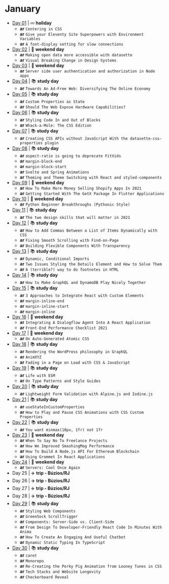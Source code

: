 # January

- [Day 01](01-01-2021.md) | :zzz: **holiday**
  - **ar** `Centering in CSS`
  - **ar** `Give your Eleventy Site Superpowers with Environment Variables`
  - **ar** `A font-display setting for slow connections`
- [Day 02](01-02-2021.md) | :sunrise_over_mountains: **weekend day**
  - **ar** `Making open data more accessible with datasette`
  - **ar** `Visual Breaking Change in Design Systems`
- [Day 03](01-03-2021.md) | :sunrise_over_mountains: **weekend day**
  - **ar** `Server side user authentication and authorization in Node apps`
- [Day 04](01-04-2021.md) | :books: **study day**
  - **ar** `Towards An Ad-Free Web: Diversifying The Online Economy`
- [Day 05](01-05-2021.md) | :books: **study day**
  - **ar** `Custom Properties as State`
  - **ar** `Should The Web Expose Hardware Capabilities?`
- [Day 06](01-06-2021.md) | :books: **study day**
  - **ar** `Styling Code In and Out of Blocks`
  - **ar** `Whack-a-Mole: The CSS Edition`
- [Day 07](01-07-2021.md) | :books: **study day**
  - **ar** `Creating CSS APIs without JavaScript With the datasette-css-properties plugin`
- [Day 08](01-08-2021.md) | :books: **study day**
  - **ar** `aspect-ratio is going to deprecate FitVids`
  - **ar** `margin-block-end`
  - **ar** `margin-block-start`
  - **ar** `Svelte and Spring Animations`
  - **ar** `Theming and Theme Switching with React and styled-components`
- [Day 09](01-09-2021.md) | :sunrise_over_mountains: **weekend day**
  - **ar** `How To Make More Money Selling Shopify Apps In 2021`
  - **ar** `Getting Started With The GetX Package In Flutter Applications`
- [Day 10](01-10-2021.md) | :sunrise_over_mountains: **weekend day**
  - **ar** `Python Beginner Breakthroughs (Pythonic Style)`
- [Day 11](01-11-2021.md) | :books: **study day**
  - **ar** `The two design skills that will matter in 2021`
- [Day 12](01-12-2021.md) | :books: **study day**
  - **ar** `How to Add Commas Between a List of Items Dynamically with CSS`
  - **ar** `Fixing Smooth Scrolling with Find-on-Page`
  - **ar** `Building Flexible Components With Transparency`
- [Day 13](01-13-2021.md) | :books: **study day**
  - **ar** `Dynamic, Conditional Imports`
  - **ar** `Two Issues Styling the Details Element and How to Solve Them`
  - **ar** `A (terrible?) way to do footnotes in HTML`
- [Day 14](01-14-2021.md) | :books: **study day**
  - **ar** `How to Make GraphQL and DynamoDB Play Nicely Together`
- [Day 15](01-15-2021.md) | :books: **study day**
  - **ar** `3 Approaches to Integrate React with Custom Elements`
  - **ar** `margin-inline-end`
  - **ar** `margin-inline-start`
  - **ar** `margin-inline`
- [Day 16](01-16-2021.md) | :sunrise_over_mountains: **weekend day**
  - **ar** `Integrating A Dialogflow Agent Into A React Application`
  - **ar** `Front-End Performance Checklist 2021`
- [Day 17](01-17-2021.md) | :sunrise_over_mountains: **weekend day**
  - **ar** `On Auto-Generated Atomic CSS`
- [Day 18](01-18-2021.md) | :books: **study day**
  - **ar** `Rendering the WordPress philosophy in GraphQL`
  - **ar** `AnimXYZ`
  - **ar** `Fading in a Page on Load with CSS & JavaScript`
- [Day 19](01-19-2021.md) | :books: **study day**
  - **ar** `Life with ESM`
  - **ar** `On Type Patterns and Style Guides`
- [Day 20](01-20-2021.md) | :books: **study day**
  - **ar** `Lightweight Form Validation with Alpine.js and Iodine.js`
- [Day 21](01-21-2021.md) | :books: **study day**
  - **ar** `useStateInCustomProperties`
  - **ar** `How to Play and Pause CSS Animations with CSS Custom Properties`
- [Day 22](01-22-2021.md) | :books: **study day**
  - **ar** `You want minmax(10px, 1fr) not 1fr`
- [Day 23](01-23-2021.md) | :sunrise_over_mountains: **weekend day**
  - **ar** `When To Say No To Freelance Projects`
  - **ar** `How We Improved SmashingMag Performance`
  - **ar** `How To Build A Node.js API For Ethereum Blockchain`
  - **ar** `Using Grommet In React Applications`
- [Day 24](01-24-2021.md) | :sunrise_over_mountains: **weekend day**
  - **ar** `Servers: Cool Once Again`
- Day 25 | :airplane: **trip - Búzios/RJ**
- Day 26 | :airplane: **trip - Búzios/RJ**
- Day 27 | :airplane: **trip - Búzios/RJ**
- Day 28 | :airplane: **trip - Búzios/RJ**
- [Day 29](01-29-2021.md) | :books: **study day**
  - **ar** `Styling Web Components`
  - **ar** `GreenSock ScrollTrigger`
  - **ar** `Components: Server-Side vs. Client-Side`
  - **ar** `From Design To Developer-Friendly React Code In Minutes With Anima`
  - **ar** `How To Create An Engaging And Useful Chatbot`
  - **ar** `Dynamic Static Typing In TypeScript`
- [Day 30](01-30-2021.md) | :books: **study day**
  - **ar** `caret`
  - **ar** `Monorepo`
  - **ar** `Re-Creating the Porky Pig Animation from Looney Tunes in CSS`
  - **ar** `Tech Stacks and Website Longevity`
  - **ar** `Checkerboard Reveal`
